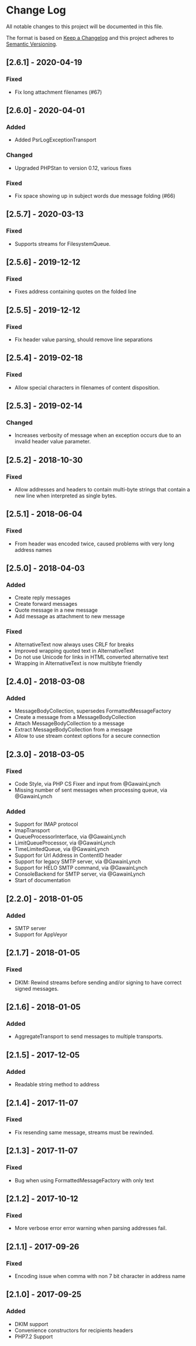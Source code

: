 # Change Log


All notable changes to this project will be documented in this file.

The format is based on [Keep a Changelog](http://keepachangelog.com/en/1.0.0/)
and this project adheres to [Semantic Versioning](http://semver.org/spec/v2.0.0.html).




## [2.6.1] - 2020-04-19

### Fixed

- Fix long attachment filenames (#67)


## [2.6.0] - 2020-04-01

### Added

- Added PsrLogExceptionTransport

### Changed

- Upgraded PHPStan to version 0.12, various fixes 

### Fixed

- Fix space showing up in subject words due message folding (#66)


## [2.5.7] - 2020-03-13

### Fixed

- Supports streams for FilesystemQueue.


## [2.5.6] - 2019-12-12

### Fixed

- Fixes address containing quotes on the folded line


## [2.5.5] - 2019-12-12

### Fixed

- Fix header value parsing, should remove line separations


## [2.5.4] - 2019-02-18

### Fixed

- Allow special characters in filenames of content disposition.
 

## [2.5.3] - 2019-02-14

### Changed

- Increases verbosity of message when an exception occurs due to an invalid header value parameter.


## [2.5.2] - 2018-10-30

### Fixed

- Allow addresses and headers to contain multi-byte strings that contain a new line when interpreted as single bytes.


## [2.5.1] - 2018-06-04

### Fixed

- From header was encoded twice, caused problems with very long address names


## [2.5.0] - 2018-04-03

### Added

- Create reply messages
- Create forward messages
- Quote message in a new message
- Add message as attachment to new message

### Fixed

- AlternativeText now always uses CRLF for breaks
- Improved wrapping quoted text in AlternativeText
- Do not use Unicode for links in HTML converted alternative text
- Wrapping in AlternativeText is now multibyte friendly


## [2.4.0] - 2018-03-08

### Added

- MessageBodyCollection, supersedes FormattedMessageFactory
- Create a message from a MessageBodyCollection
- Attach MessageBodyCollection to a message
- Extract MessageBodyCollection from a message
- Allow to use stream context options for a secure connection


## [2.3.0] - 2018-03-05

### Fixed

- Code Style, via PHP CS Fixer and input from @GawainLynch
- Missing number of sent messages when processing queue, via @GawainLynch

### Added

- Support for IMAP protocol
- ImapTransport
- QueueProcessorInterface, via @GawainLynch
- LimitQueueProcessor, via @GawainLynch
- TimeLimitedQueue, via @GawainLynch
- Support for Url Address in ContentID header
- Support for legacy SMTP server, via @GawainLynch
- Support for HELO SMTP command, via @GawainLynch
- ConsoleBackend for SMTP server, via @GawainLynch
- Start of documentation


## [2.2.0] - 2018-01-05

### Added

- SMTP server
- Support for AppVeyor


## [2.1.7] - 2018-01-05

### Fixed

- DKIM: Rewind streams before sending and/or signing to have correct signed messages.


## [2.1.6] - 2018-01-05

### Added

- AggregateTransport to send messages to multiple transports.


## [2.1.5] - 2017-12-05

### Added

- Readable string method to address


## [2.1.4] - 2017-11-07

### Fixed

- Fix resending same message, streams must be rewinded.


## [2.1.3] - 2017-11-07

### Fixed

- Bug when using FormattedMessageFactory with only text


## [2.1.2] - 2017-10-12

### Fixed

- More verbose error error warning when parsing addresses fail.


## [2.1.1] - 2017-09-26

### Fixed

- Encoding issue when comma with  non 7 bit character in address name


## [2.1.0] - 2017-09-25

### Added

- DKIM support
- Convenience constructors for recipients headers
- PHP7.2 Support
